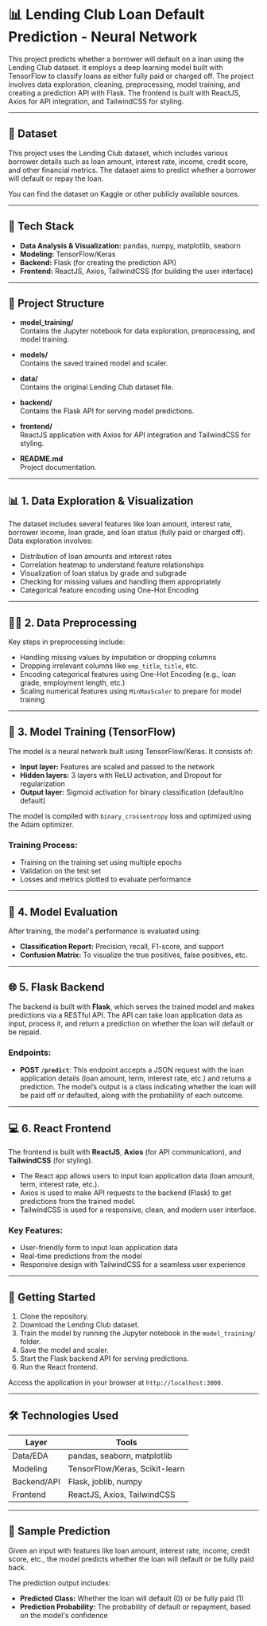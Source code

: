 # 📊 Lending Club Loan Default Prediction - Neural Network

This project predicts whether a borrower will default on a loan using the Lending Club dataset. It employs a deep learning model built with TensorFlow to classify loans as either fully paid or charged off. The project involves data exploration, cleaning, preprocessing, model training, and creating a prediction API with Flask. The frontend is built with ReactJS, Axios for API integration, and TailwindCSS for styling.

---

## 📂 Dataset

This project uses the Lending Club dataset, which includes various borrower details such as loan amount, interest rate, income, credit score, and other financial metrics. The dataset aims to predict whether a borrower will default or repay the loan.

You can find the dataset on Kaggle or other publicly available sources.

---

## 🔧 Tech Stack

- **Data Analysis & Visualization:** pandas, numpy, matplotlib, seaborn  
- **Modeling:** TensorFlow/Keras  
- **Backend:** Flask (for creating the prediction API)  
- **Frontend:** ReactJS, Axios, TailwindCSS (for building the user interface)

---

## 📁 Project Structure

- **model_training/**  
  Contains the Jupyter notebook for data exploration, preprocessing, and model training.  

- **models/**  
  Contains the saved trained model and scaler.  

- **data/**  
  Contains the original Lending Club dataset file.

- **backend/**  
  Contains the Flask API for serving model predictions.

- **frontend/**  
  ReactJS application with Axios for API integration and TailwindCSS for styling.

- **README.md**  
  Project documentation.

---

## 📊 1. Data Exploration & Visualization

The dataset includes several features like loan amount, interest rate, borrower income, loan grade, and loan status (fully paid or charged off). Data exploration involves:

- Distribution of loan amounts and interest rates
- Correlation heatmap to understand feature relationships
- Visualization of loan status by grade and subgrade
- Checking for missing values and handling them appropriately
- Categorical feature encoding using One-Hot Encoding

---

## 🧑‍🏫 2. Data Preprocessing

Key steps in preprocessing include:

- Handling missing values by imputation or dropping columns
- Dropping irrelevant columns like `emp_title`, `title`, etc.
- Encoding categorical features using One-Hot Encoding (e.g., loan grade, employment length, etc.)
- Scaling numerical features using `MinMaxScaler` to prepare for model training

---

## 🤖 3. Model Training (TensorFlow)

The model is a neural network built using TensorFlow/Keras. It consists of:

- **Input layer:** Features are scaled and passed to the network
- **Hidden layers:** 3 layers with ReLU activation, and Dropout for regularization
- **Output layer:** Sigmoid activation for binary classification (default/no default)

The model is compiled with `binary_crossentropy` loss and optimized using the Adam optimizer.

### Training Process:

- Training on the training set using multiple epochs
- Validation on the test set
- Losses and metrics plotted to evaluate performance

---

## 🧪 4. Model Evaluation

After training, the model's performance is evaluated using:

- **Classification Report:** Precision, recall, F1-score, and support
- **Confusion Matrix:** To visualize the true positives, false positives, etc.

---

## 🌐 5. Flask Backend

The backend is built with **Flask**, which serves the trained model and makes predictions via a RESTful API. The API can take loan application data as input, process it, and return a prediction on whether the loan will default or be repaid.

### Endpoints:

- **POST `/predict`**: This endpoint accepts a JSON request with the loan application details (loan amount, term, interest rate, etc.) and returns a prediction. The model’s output is a class indicating whether the loan will be paid off or defaulted, along with the probability of each outcome.

---

## 💻 6. React Frontend

The frontend is built with **ReactJS**, **Axios** (for API communication), and **TailwindCSS** (for styling).

- The React app allows users to input loan application data (loan amount, term, interest rate, etc.).
- Axios is used to make API requests to the backend (Flask) to get predictions from the trained model.
- TailwindCSS is used for a responsive, clean, and modern user interface.

### Key Features:

- User-friendly form to input loan application data
- Real-time predictions from the model
- Responsive design with TailwindCSS for a seamless user experience

---

## 🚀 Getting Started

1. Clone the repository.
2. Download the Lending Club dataset.
3. Train the model by running the Jupyter notebook in the `model_training/` folder.
4. Save the model and scaler.
5. Start the Flask backend API for serving predictions.
6. Run the React frontend.

Access the application in your browser at `http://localhost:3000`.

---

## 🛠 Technologies Used

| Layer        | Tools                                   |
|--------------|----------------------------------------|
| Data/EDA     | pandas, seaborn, matplotlib            |
| Modeling     | TensorFlow/Keras, Scikit-learn         |
| Backend/API  | Flask, joblib, numpy                   |
| Frontend     | ReactJS, Axios, TailwindCSS            |

---

## 🧪 Sample Prediction

Given an input with features like loan amount, interest rate, income, credit score, etc., the model predicts whether the loan will default or be fully paid back.

The prediction output includes:

- **Predicted Class:** Whether the loan will default (0) or be fully paid (1)
- **Prediction Probability:** The probability of default or repayment, based on the model's confidence

